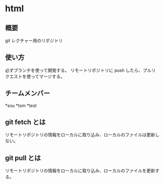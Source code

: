 # html

## 概要

git レクチャー用のリポジトリ

## 使い方

必ずブランチを使って開発する。
リモートリポジトリに push したら、プルリクエストを使ってマージする。

## チームメンバー

*sou
*tom
\*test


## git fetch とは

リモートリポジトリの情報をローカルに取り込み、ローカルのファイルは更新しない。

## git pull とは

リモートリポジトリの情報をローカルに取り込み、ローカルのファイルを更新する。
